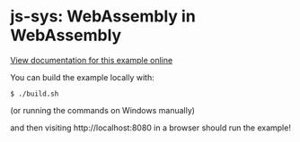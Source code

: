 # js-sys: WebAssembly in WebAssembly

[View documentation for this example online][dox]

[dox]: https://rustwasm.github.io/wasm-bindgen/examples/wasm-in-wasm.html

You can build the example locally with:

```
$ ./build.sh
```

(or running the commands on Windows manually)

and then visiting http://localhost:8080 in a browser should run the example!
